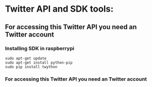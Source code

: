 # Twitter API and SDK tools:

## For accessing this Twitter API you need an Twitter account

### Installing SDK in raspberrypi

```
sudo apt-get update
sudo apt-get install python-pip
sudo pip install twython
````
### For accessing this Twitter API you need an Twitter account



